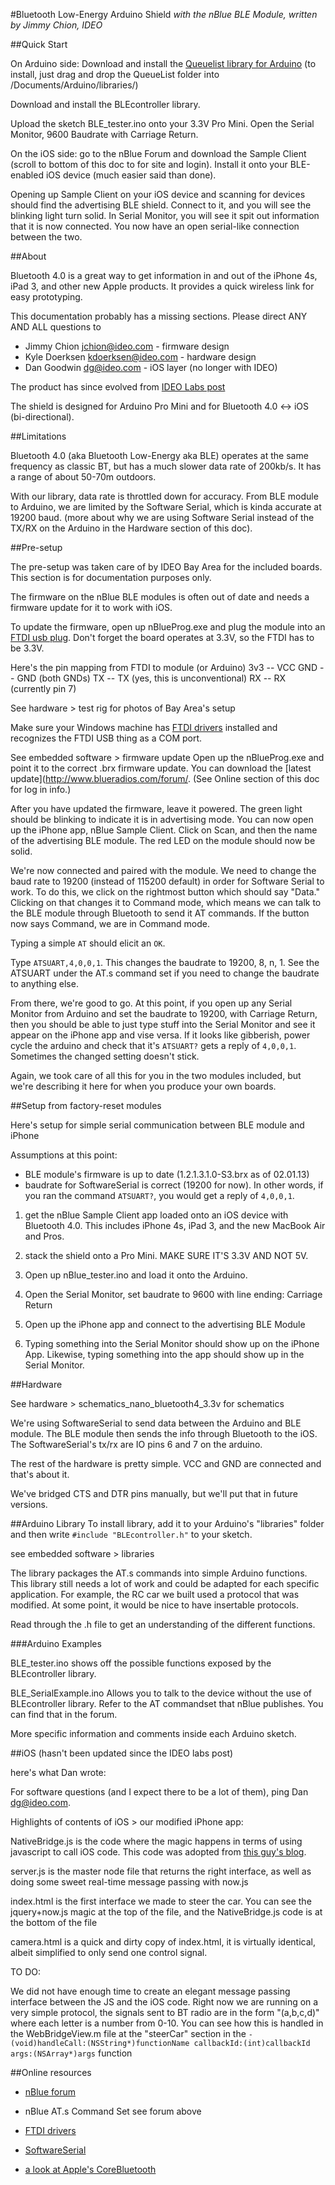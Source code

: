 #Bluetooth Low-Energy Arduino Shield
*with the nBlue BLE Module, written by Jimmy Chion, IDEO*

##Quick Start

On Arduino side:
Download and install the [Queuelist library for Arduino](http://playground.arduino.cc/Code/QueueList)
(to install, just drag and drop the QueueList folder into /Documents/Arduino/libraries/)

Download and install the BLEcontroller library.

Upload the sketch BLE_tester.ino onto your 3.3V Pro Mini. Open the Serial Monitor, 9600 Baudrate with Carriage Return.

On the iOS side:
go to the nBlue Forum and download the Sample Client (scroll to bottom of this doc to for site and login). Install it onto your BLE-enabled iOS device (much easier said than done).

Opening up Sample Client on your iOS device and scanning for devices should find the advertising BLE shield.
Connect to it, and you will see the blinking light turn solid. In Serial Monitor, you will see it spit out
information that it is now connected. You now have an open serial-like connection between the two.


##About

Bluetooth 4.0 is a great way to get information in and out of the iPhone 4s, iPad 3, and other new Apple products. It provides a quick wireless link for easy prototyping. 

This documentation probably has a missing sections. Please direct ANY AND ALL questions to

* Jimmy Chion <jchion@ideo.com> - firmware design
* Kyle Doerksen <kdoerksen@ideo.com> - hardware design
* Dan Goodwin <dg@ideo.com> - iOS layer (no longer with IDEO)

The product has since evolved from [IDEO Labs post](http://labs.ideo.com/2012/07/02/bluetooth-4-0-as-a-prototyping-tool/)

The shield is designed for Arduino Pro Mini and for Bluetooth 4.0 <-> iOS (bi-directional).


##Limitations

Bluetooth 4.0 (aka Bluetooth Low-Energy aka BLE) operates at the same frequency as classic BT, but has a much slower data rate of 200kb/s. It has a range of about 50-70m outdoors.

With our library, data rate is throttled down for accuracy. From BLE module to Arduino, we are limited by the Software Serial, which is kinda accurate at 19200 baud. (more about why we are using Software Serial instead of the TX/RX on the Arduino in the Hardware section of this doc).


##Pre-setup

The pre-setup was taken care of by IDEO Bay Area for the included boards. This section is for documentation purposes only.

The firmware on the nBlue BLE modules is often out of date and needs a firmware update for it to work with iOS.

To update the firmware, open up nBlueProg.exe and plug the module into an [FTDI usb plug](http://www.sparkfun.com/products/9873). Don't forget the board operates at 3.3V, so the FTDI has to be 3.3V. 

Here's the pin mapping from FTDI to module (or Arduino)
3v3 -- VCC
GND -- GND (both GNDs)
TX -- TX (yes, this is unconventional)
RX -- RX (currently pin 7)

See hardware > test rig for photos of Bay Area's setup

Make sure your Windows machine has [FTDI drivers](http://www.ftdichip.com/Drivers/VCP.htm) installed and recognizes the FTDI USB thing as a COM port. 

See embedded software > firmware update
Open up the nBlueProg.exe and point it to the correct .brx firmware update. You can download the [latest update](http://www.blueradios.com/forum/. (See Online section of this doc for log in info.)


After you have updated the firmware, leave it powered. The green light should be blinking to indicate it is in advertising mode. You can now open up the iPhone app, nBlue Sample Client. Click on Scan, and then the name of the advertising BLE module. The red LED on the module should now be solid.

We're now connected and paired with the module. We need to change the baud rate to 19200 (instead of 115200 default) in order for Software Serial to work. To do this, we click on the rightmost button which should say "Data." Clicking on that changes it to Command mode, which means we can talk to the BLE module through Bluetooth to send it AT commands. If the button now says Command, we are in Command mode.

Typing a simple `AT` should elicit an `OK`.

Type `ATSUART,4,0,0,1`. This changes the baudrate to 19200, 8, n, 1. See the ATSUART under the AT.s command set if you need to change the baudrate to anything else.

From there, we're good to go. At this point, if you open up any Serial Monitor from Arduino and set the baudrate to 19200, with Carriage Return, then you should be able to just type stuff into the Serial Monitor and see it appear on the iPhone app and vise versa. If it looks like gibberish, power cycle the arduino and check that it's `ATSUART?` gets a reply of `4,0,0,1`. Sometimes the changed setting doesn't stick.

Again, we took care of all this for you in the two modules included, but we're describing it here for when you produce your own boards.


##Setup from factory-reset modules

Here's setup for simple serial communication between BLE module and iPhone

Assumptions at this point:
* BLE module's firmware is up to date (1.2.1.3.1.0-S3.brx as of 02.01.13)
* baudrate for SoftwareSerial is correct (19200 for now). In other words, if you ran the command `ATSUART?`, you would get a reply of `4,0,0,1`.

1. get the nBlue Sample Client app loaded onto an iOS device with Bluetooth 4.0. This includes iPhone 4s, iPad 3, and the new MacBook Air and Pros.

2. stack the shield onto a Pro Mini. MAKE SURE IT'S 3.3V AND NOT 5V.

3. Open up nBlue_tester.ino and load it onto the Arduino.

4. Open the Serial Monitor, set baudrate to 9600 with line ending: Carriage Return

5. Open up the iPhone app and connect to the advertising BLE Module

6. Typing something into the Serial Monitor should show up on the iPhone App. Likewise, typing something into the app should show up in the Serial Monitor.



##Hardware

See hardware > schematics_nano_bluetooth4_3.3v for schematics

We're using SoftwareSerial to send data between the Arduino and BLE module. The BLE module then sends the info through Bluetooth to the iOS. The SoftwareSerial's tx/rx are IO pins 6 and 7 on the arduino.

The rest of the hardware is pretty simple. VCC and GND are connected and that's about it.

We've bridged CTS and DTR pins manually, but we'll put that in future versions.


##Arduino Library
To install library, add it to your Arduino's "libraries" folder and then write `#include "BLEcontroller.h"` to your sketch.

see embedded software > libraries

The library packages the AT.s commands into simple Arduino functions. This library still needs a lot of work and could be adapted for each specific application. For example, the RC car we built used a protocol that was modified. At some point, it would be nice to have insertable protocols.

Read through the .h file to get an understanding of the different functions. 


###Arduino Examples

BLE_tester.ino
shows off the possible functions exposed by the BLEcontroller library.

BLE_SerialExample.ino
Allows you to talk to the device without the use of BLEcontroller library. Refer to the AT commandset that nBlue publishes.
You can find that in the forum.

More specific information and comments inside each Arduino sketch.


##iOS 
(hasn't been updated since the IDEO labs post)


here's what Dan wrote:

For software questions (and I expect there to be a lot of them), 
ping Dan <dg@ideo.com>. 

Highlights of contents of iOS > our modified iPhone app:

NativeBridge.js 
is the code where the magic happens in terms of using javascript 
to call iOS code. This code was adopted from [this guy's blog](http://blog.techno-barje.fr/post/2010/10/06/UIWebView-secrets-part3-How-to-properly-call-ObjectiveC-from-Javascript/).

server.js 
is the master node file that returns the right interface, 
as well as doing some sweet real-time message passing with now.js

index.html 
is the first interface we made to steer the car. You can see the jquery+now.js
magic at the top of the file, and the NativeBridge.js code is at the bottom of the file

camera.html
is a quick and dirty copy of index.html, it is virtually identical,
albeit simplified to only send one control signal.

TO DO:

We did not have enough time to create an elegant message passing interface between the JS
and the iOS code. Right now we are running on a very simple protocol, the signals sent to
BT radio are in the form "(a,b,c,d)" where each letter is a number from 0-10. You can 
see how this is handled in the WebBridgeView.m file at the "steerCar" section in the
`- (void)handleCall:(NSString*)functionName callbackId:(int)callbackId args:(NSArray*)args`
function


##Online resources

* [nBlue forum](http://www.blueradios.com/forum/)

* nBlue AT.s Command Set
see forum above

* [FTDI drivers](http://www.ftdichip.com/Drivers/VCP.htm)

* [SoftwareSerial](http://arduino.cc/hu/Reference/SoftwareSerial)

* [a look at Apple's CoreBluetooth](http://developer.apple.com/library/ios/#samplecode/TemperatureSensor/Introduction/Intro.html)


